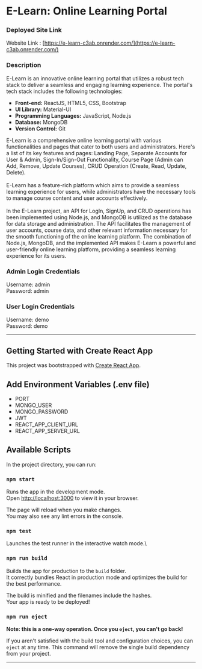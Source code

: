 # E-Learn: Online Learning Portal

### Deployed Site Link

Website Link : [https://e-learn-c3ab.onrender.com/](https://e-learn-c3ab.onrender.com/)

### Description

E-Learn is an innovative online learning portal that utilizes a robust tech stack to deliver a seamless and engaging learning experience. The portal's tech stack includes the following technologies:<br/>
<ul type = "square">
    <li><strong>Front-end:</strong> ReactJS, HTML5, CSS, Bootstrap</li>
    <li><strong>UI Library:</strong> Material-UI</li>
    <li><strong>Programming Languages:</strong> JavaScript, Node.js</li>
    <li><strong>Database:</strong> MongoDB</li>
    <li><strong>Version Control:</strong> Git</li>
</ul>

E-Learn is a comprehensive online learning portal with various functionalities and pages that cater to both users and administrators. Here's a list of its key features and pages: Landing Page, Separate Accounts for User & Admin, Sign-In/Sign-Out Functionality, Course Page (Admin can Add, Remove, Update Courses), CRUD Operation (Create, Read, Update, Delete).<br/><br/>
E-Learn has a feature-rich platform which aims to provide a seamless learning experience for users, while administrators have the necessary tools to manage course content and user accounts effectively.<br/><br/>
In the E-Learn project, an API for LogIn, SignUp, and CRUD operations has been implemented using Node.js, and MongoDB is utilized as the database for data storage and administration. The API facilitates the management of user accounts, course data, and other relevant information necessary for the smooth functioning of the online learning platform. The combination of Node.js, MongoDB, and the implemented API makes E-Learn a powerful and user-friendly online learning platform, providing a seamless learning experience for its users.<br/>


### Admin Login Credentials

Username: admin 
<br/>
Password: admin
<br/>

### User Login Credentials

Username: demo 
<br/>
Password: demo

<hr/>

## Getting Started with Create React App

This project was bootstrapped with [Create React App](https://github.com/facebook/create-react-app).


## Add Environment Variables (.env file)
<ul type = "square">
    <li>PORT</li>
    <li>MONGO_USER</li>
    <li>MONGO_PASSWORD</li>
    <li>JWT</li>
    <li>REACT_APP_CLIENT_URL</li>
    <li>REACT_APP_SERVER_URL</li>
</ul>


## Available Scripts

In the project directory, you can run:

### `npm start`

Runs the app in the development mode.\
Open [http://localhost:3000](http://localhost:3000) to view it in your browser.

The page will reload when you make changes.\
You may also see any lint errors in the console.

### `npm test`

Launches the test runner in the interactive watch mode.\

### `npm run build`

Builds the app for production to the `build` folder.\
It correctly bundles React in production mode and optimizes the build for the best performance.

The build is minified and the filenames include the hashes.\
Your app is ready to be deployed!

### `npm run eject`

**Note: this is a one-way operation. Once you `eject`, you can't go back!**

If you aren't satisfied with the build tool and configuration choices, you can `eject` at any time. This command will remove the single build dependency from your project.

<hr />
